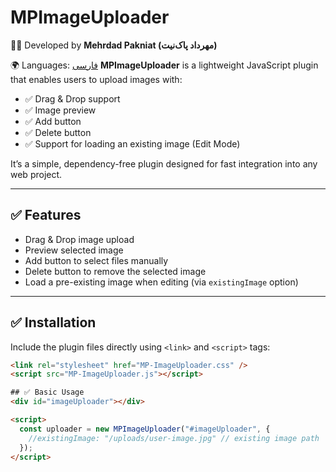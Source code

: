 # MPImageUploader

👨‍💻 Developed by **Mehrdad Pakniat (مهرداد پاک‌نیت)**

🌍 Languages: [فارسی](./README.fa.md)
**MPImageUploader** is a lightweight JavaScript plugin that enables users to upload images with:

- ✅ Drag & Drop support
- ✅ Image preview
- ✅ Add button
- ✅ Delete button
- ✅ Support for loading an existing image (Edit Mode)

It’s a simple, dependency-free plugin designed for fast integration into any web project.

---

## ✅ Features

- Drag & Drop image upload
- Preview selected image
- Add button to select files manually
- Delete button to remove the selected image
- Load a pre-existing image when editing (via `existingImage` option)

---

## ✅ Installation

Include the plugin files directly using `<link>` and `<script>` tags:

```html
<link rel="stylesheet" href="MP-ImageUploader.css" />
<script src="MP-ImageUploader.js"></script>

## ✅ Basic Usage
<div id="imageUploader"></div>

<script>
  const uploader = new MPImageUploader("#imageUploader", {
    //existingImage: "/uploads/user-image.jpg" // existing image path
  });
</script>
```
